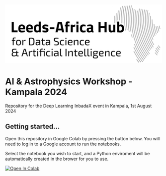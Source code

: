 <img src="Hub_logo_medium.png" width="600"/>

# AI & Astrophysics Workshop - Kampala 2024
Repository for the Deep Learning InbadaX event in Kampala, 1st August 2024

## Getting started...

Open this repository in Google Colab by pressing the button below.  You will need to log in to a Google account to run the notebooks.

Select the notebook you wish to start, and a Python enviroment will be automatically created in the brower for you to use.

<a target="_blank" href="https://colab.research.google.com/github/leeds-africa-hub/Kampala2024">
  <img src="https://colab.research.google.com/assets/colab-badge.svg" alt="Open In Colab"/>
</a>
